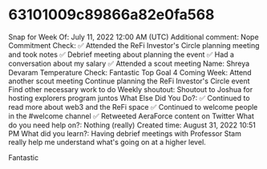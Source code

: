 # 63101009c89866a82e0fa568

Snap for Week Of: July 11, 2022 12:00 AM (UTC)
Additional comment: Nope
Commitment Check: ✅ Attended the ReFi Investor's Circle planning meeting and took notes
✅ Debrief meeting about planning the event
✅ Had a conversation about my salary 
✅ Attended a scout meeting
Name: Shreya Devaram
Temperature Check: Fantastic
Top Goal 4 Coming Week: Attend another scout meeting
Continue planning the ReFi Investor's Circle event
Find other necessary work to do
Weekly shoutout: Shoutout to Joshua for hosting explorers program juntos
What Else Did You Do?: ✅ Continued to read more about web3 and the ReFi space
✅ Continued to welcome people in the #welcome channel
✅ Retweeted AeraForce content on Twitter
What do you need help on?: Nothing (really)
Created time: August 31, 2022 10:51 PM
What did you learn?: Having debrief meetings with Professor Stam really help me understand what's going on at a higher level.

Fantastic